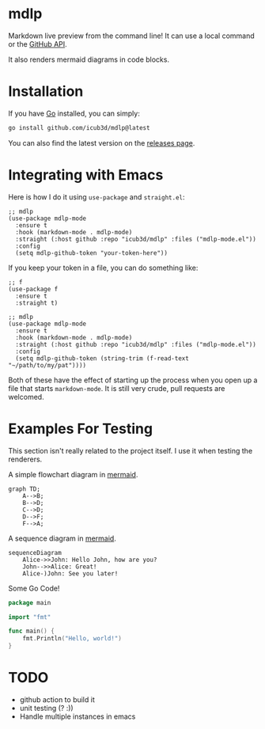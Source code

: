 # mdlp

Markdown live preview from the command line! It can use a local command or the [GitHub API](https://docs.github.com/en/free-pro-team@latest/rest/markdown/markdown?apiVersion=2022-11-28#render-a-markdown-document). 

It also renders mermaid diagrams in code blocks.

# Installation

If you have [Go](https://go.dev) installed, you can simply:

```bash
go install github.com/icub3d/mdlp@latest
```

You can also find the latest version on the [releases
page](https://github.com/icub3d/mdlp/releases).

# Integrating with Emacs

Here is how I do it using `use-package` and `straight.el`:

```elisp
;; mdlp
(use-package mdlp-mode
  :ensure t
  :hook (markdown-mode . mdlp-mode)
  :straight (:host github :repo "icub3d/mdlp" :files ("mdlp-mode.el"))
  :config
  (setq mdlp-github-token "your-token-here"))
```

If you keep your token in a file, you can do something like:

```elisp
;; f
(use-package f
  :ensure t
  :straight t)
  
;; mdlp
(use-package mdlp-mode
  :ensure t
  :hook (markdown-mode . mdlp-mode)
  :straight (:host github :repo "icub3d/mdlp" :files ("mdlp-mode.el"))
  :config
  (setq mdlp-github-token (string-trim (f-read-text "~/path/to/my/pat"))))
```

Both of these have the effect of starting up the process when you open
up a file that starts `markdown-mode`. It is still very crude, pull
requests are welcomed.

# Examples For Testing

This section isn't really related to the project itself. I use it when
testing the renderers.

A simple flowchart diagram in [mermaid](http://mermaid.js.org/).

```mermaid
graph TD;
	A-->B;
	B-->D;
	C-->D;
	D-->F;
	F-->A;
```

A sequence diagram in [mermaid](http://mermaid.js.org/).

```mermaid 
sequenceDiagram
    Alice->>John: Hello John, how are you?
    John-->>Alice: Great!
    Alice-)John: See you later!
```

Some Go Code!

```go
package main

import "fmt"

func main() {
	fmt.Println("Hello, world!")
}
```

# TODO

- github action to build it
- unit testing (? :))
- Handle multiple instances in emacs
